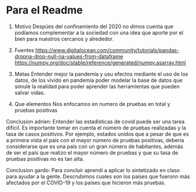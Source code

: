 # Para el Readme   

1. Motivo
Despúes del confinamiento del 2020 no dimos cuenta que podíamos complementar a la sociedad con una idea que aporte por el bien para  nuestros cercanos y alrededor.
2. Fuentes
https://www.digitalocean.com/community/tutorials/pandas-dropna-drop-null-na-values-from-dataframe
https://numpy.org/doc/stable/reference/generated/numpy.asarray.html
3. Metas
Entender mejor la pandemia y usu efectos mediante el uso de los datos, de los vivido en pandemia poder modelar la base de datos que simule la realidad para poder aprender las herramientas que pueden salvar vidas.

4. Que elementos
Nos enfocamos en numero de pruebas en total y pruebas positivas

Conclusion adrien:
Entender las estadísticas de covid puede ser una tarea difícil. Es importante tomar en cuenta el número de pruebas realizadas y la tasa de casos positivos. Por ejemplo, estados unidos que a pesar de que es a primera vista el país con el mayor número de pruebas positivas, debería considerarse que es una país con un gran número de habitantes, además de ser el país que realizo el mayor número de pruebas y que su tasa de pruebas positivas no es tan alta.

Conclusion gardo: Para concluir aprendí a aplicar lo sintetizado en claso para ayudar a la gente. Descrubimos cuales son los países que fueronn más afectados por el COVID-19 y los países que hicieron más pruebas.
